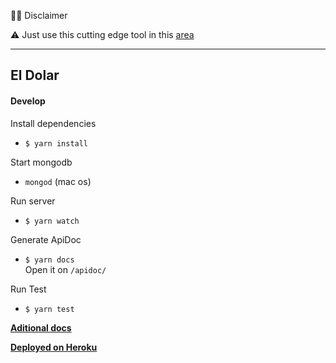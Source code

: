 🤷‍♂️ Disclaimer

:warning: Just use this cutting edge tool in this [area][1]

[1]:https://www.google.com/maps/place/R%C3%ADo+Cuarto,+Cordoba/@-33.1244019,-64.377209,13z/data=!3m1!4b1!4m5!3m4!1s0x95d2000fbdd02247:0xc58d0a705d7cc0e3!8m2!3d-33.1231585!4d-64.3493441

--------


El Dolar
--------

#### Develop
Install dependencies
* ```$ yarn install```

Start mongodb
* ```mongod``` (mac os)

Run server
* ```$ yarn watch```

Generate ApiDoc
* ```$ yarn docs```  
Open it on `/apidoc/`

Run Test
* ```$ yarn test```

[**Aditional docs**](https://gitlab.com/edudepetris/eldolar/wikis/Tutorials-&-Sources)

[**Deployed on Heroku**](https://glacial-dusk-89024.herokuapp.com/api/v1/exchanges/now)
